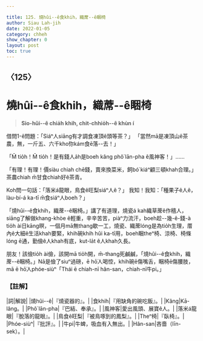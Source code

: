 ```yaml
---

title: 125. 燒hûi--ê食khih，織蓆--ê睏椅
author: Siau Lah-jih
date: 2022-01-05
category: chheh
show_chapter: 0
layout: post
toc: true
---
```

  
## 〈125〉
# 燒hûi--ê食khih，織蓆--ê睏椅
>**Sio-hûi--ê chia̍h khih, chit-chhio̍h--ê khùn í**

借問1-ê問題：「Siáⁿ人siāng有才調食凍頂ê頭等茶？」
「當然mā是凍頂山ê茶農，無，一斤五、六千kho͘你kám食ē落--去！」

「M̄ tio̍h！M̄ tio̍h！是有錢人a̍h是boeh kâng phô͘ lān-pha ê風神客！」……

「有理！有理！價siàu chiah chē錢，賣來換菜米，飼bó͘ kiáⁿ顧三頓khah合理。」茶農chiah m̄甘食chiah好ê茶青。

Koh問一句話：「落米á龍眼，鳥食ê旺梨siáⁿ人ê？」
我知！我知：「種果子ê人ê，làu-bí-á ka-tī m̄食siáⁿ人boeh？」

「燒hûi--ê食khih，織蓆--ê睏椅。」講了有道理，燒瓷á kah織草蓆ê作穡人，siāng了解做khang-khòe ê輕重，辛辛苦苦，piàⁿ力流汗，boeh趁--幾-ê-錢-à tio̍h ài日kāng暝，一個月mā無thang歇一工，燒瓷、織蓆lóng是為tio̍h生理，厝內ê大細ê生活khah要緊，khih碗khih hûi ka-tī用，boeh睏theⁿ椅、涼椅、椅條lóng ē通，勤儉ê人khah有底，kut-la̍t ê人khah久長。

朋友！該儉tio̍h ài儉，該開mā tio̍h開，m̄-thang死鹹鹹，「燒hûi--ê食khih，織蓆--ê睏椅。」Nā是儉了siuⁿ過磅，ē hō͘人喝悾，khih碗ē傷嘴舌，睏椅ē傷腰肢，mā ē hō͘人phóe-siùⁿ「Thái ē chiah-nī hân-san，chiah-nī牛pi。」

### 【註解】

|詞|解說|
|燒hûi--ê|『燒瓷器的』。|
|食khih|『用缺角的碗吃飯』。|
|Kâng|Kā-lâng。|
|Phô͘ lān-pha|『巴結、奉承』。|
|風神客|愛出風頭、展寶ê人。|
|落米á龍眼|『脫落的龍眼』。|
|鳥食ê旺梨|『被鳥啄到的鳳梨』。|
|Theⁿ椅|『臥椅』。|
|Phóe-siùⁿ|『批評』。|
|牛pi|牛蜱，吸血有入無出。|
|Hân-san|吝嗇（līn-sek）。|
